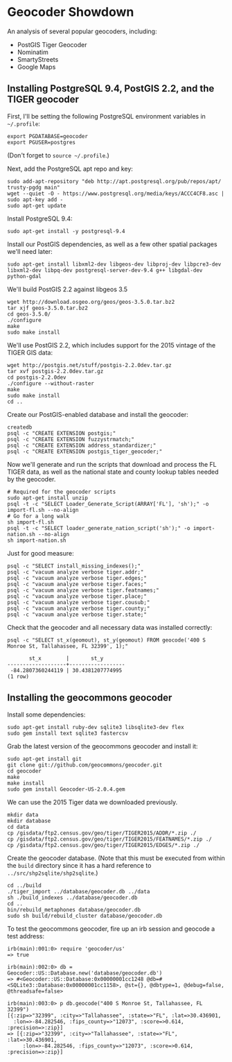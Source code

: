 # Geocoder Showdown
An analysis of several popular geocoders, including:

* PostGIS Tiger Geocoder
* Nominatim
* SmartyStreets
* Google Maps

## Installing PostgreSQL 9.4, PostGIS 2.2, and the TIGER geocoder

First, I'll be setting the following PostgreSQL environment variables in `~/.profile`:

    export PGDATABASE=geocoder
    export PGUSER=postgres

(Don't forget to `source ~/.profile`.)

Next, add the PostgreSQL apt repo and key:

    sudo add-apt-repository "deb http://apt.postgresql.org/pub/repos/apt/ trusty-pgdg main"
    wget --quiet -O - https://www.postgresql.org/media/keys/ACCC4CF8.asc | sudo apt-key add -
    sudo apt-get update

Install PostgreSQL 9.4:

    sudo apt-get install -y postgresql-9.4



Install our PostGIS dependencies, as well as a few other spatial packages we'll need later:

    sudo apt-get install libxml2-dev libgeos-dev libproj-dev libpcre3-dev libxml2-dev libpq-dev postgresql-server-dev-9.4 g++ libgdal-dev python-gdal

We'll build PostGIS 2.2 against libgeos 3.5

    wget http://download.osgeo.org/geos/geos-3.5.0.tar.bz2
    tar xjf geos-3.5.0.tar.bz2
    cd geos-3.5.0/
    ./configure
    make
    sudo make install

We'll use PostGIS 2.2, which includes support for the 2015 vintage of the TIGER
GIS data:

    wget http://postgis.net/stuff/postgis-2.2.0dev.tar.gz
    tar xvf postgis-2.2.0dev.tar.gz
    cd postgis-2.2.0dev
    ./configure --without-raster
    make
    sudo make install
    cd ..

Create our PostGIS-enabled database and install the geocoder:

    createdb
    psql -c "CREATE EXTENSION postgis;"
    psql -c "CREATE EXTENSION fuzzystrmatch;"
    psql -c "CREATE EXTENSION address_standardizer;"
    psql -c "CREATE EXTENSION postgis_tiger_geocoder;"

Now we'll generate and run the scripts that download and process the FL TIGER
data, as well as the national state and county lookup tables needed by the
geocoder.

    # Required for the geocoder scripts
    sudo apt-get install unzip
    psql -t -c "SELECT Loader_Generate_Script(ARRAY['FL'], 'sh');" -o import-fl.sh --no-align
    # Go for a long walk
    sh import-fl.sh
    psql -t -c "SELECT loader_generate_nation_script('sh');" -o import-nation.sh --no-align
    sh import-nation.sh

Just for good measure:

    psql -c "SELECT install_missing_indexes();"
    psql -c "vacuum analyze verbose tiger.addr;"
    psql -c "vacuum analyze verbose tiger.edges;"
    psql -c "vacuum analyze verbose tiger.faces;"
    psql -c "vacuum analyze verbose tiger.featnames;"
    psql -c "vacuum analyze verbose tiger.place;"
    psql -c "vacuum analyze verbose tiger.cousub;"
    psql -c "vacuum analyze verbose tiger.county;"
    psql -c "vacuum analyze verbose tiger.state;"

Check that the geocoder and all necessary data was installed correctly:

    psql -c "SELECT st_x(geomout), st_y(geomout) FROM geocode('400 S Monroe St, Tallahassee, FL 32399', 1);"

           st_x        |       st_y
    -------------------+------------------
     -84.2807360244119 | 30.4381207774995
    (1 row)

## Installing the geocommons geocoder

Install some dependencies:

    sudo apt-get install ruby-dev sqlite3 libsqlite3-dev flex
    sudo gem install text sqlite3 fastercsv

Grab the latest version of the geocommons geocoder and install it:

    sudo apt-get install git
    git clone git://github.com/geocommons/geocoder.git
    cd geocoder
    make
    make install
    sudo gem install Geocoder-US-2.0.4.gem

We can use the 2015 Tiger data we downloaded previously. 

    mkdir data
    mkdir database
    cd data
    cp /gisdata/ftp2.census.gov/geo/tiger/TIGER2015/ADDR/*.zip ./
    cp /gisdata/ftp2.census.gov/geo/tiger/TIGER2015/FEATNAMES/*.zip ./
    cp /gisdata/ftp2.census.gov/geo/tiger/TIGER2015/EDGES/*.zip ./

Create the geocoder database. (Note that this must be executed from within the
`build` directory since it has a hard reference to
`../src/shp2sqlite/shp2sqlite`.)

    cd ../build
    ./tiger_import ../database/geocoder.db ../data
    sh ./build_indexes ../database/geocoder.db
    cd ..
    bin/rebuild_metaphones database/geocoder.db
    sudo sh build/rebuild_cluster database/geocoder.db

To test the geocommons geocoder, fire up an irb session and geocode a test address:

    irb(main):001:0> require 'geocoder/us'
    => true

    irb(main):002:0> db = Geocoder::US::Database.new('database/geocoder.db')
    => #<Geocoder::US::Database:0x00000001cc1248 @db=#<SQLite3::Database:0x00000001cc1158>, @st={}, @dbtype=1, @debug=false, @threadsafe=false>

    irb(main):003:0> p db.geocode("400 S Monroe St, Tallahassee, FL 32399")
    [{:zip=>"32399", :city=>"Tallahassee", :state=>"FL", :lat=>30.436901,
      :lon=>-84.282546, :fips_county=>"12073", :score=>0.614, :precision=>:zip}]
    => [{:zip=>"32399", :city=>"Tallahassee", :state=>"FL", :lat=>30.436901,
         :lon=>-84.282546, :fips_county=>"12073", :score=>0.614, :precision=>:zip}]
